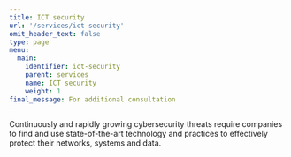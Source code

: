 ```yaml
---
title: ICT security
url: '/services/ict-security'
omit_header_text: false
type: page
menu:
  main:
    identifier: ict-security
    parent: services
    name: ICT security
    weight: 1
final_message: For additional consultation
---
```


Continuously and rapidly growing cybersecurity threats require companies to find and use state-of-the-art technology
and practices to effectively protect their networks, systems and data.
